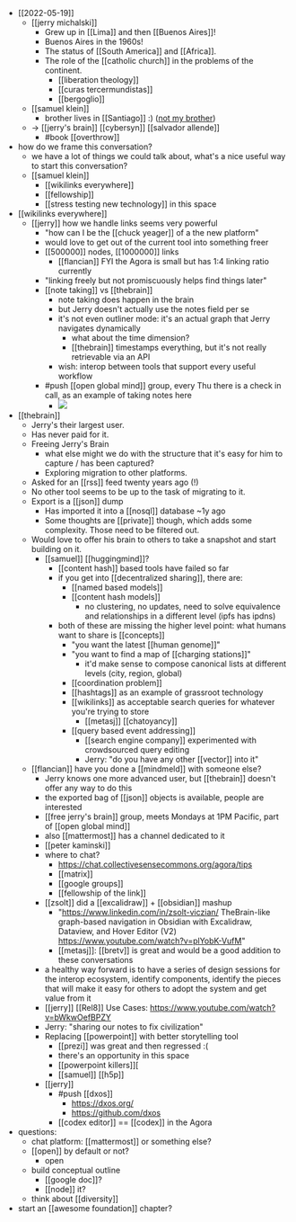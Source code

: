 - [[2022-05-19]]
    - [[jerry michalski]]
        - Grew up in [[Lima]] and then [[Buenos Aires]]!
        - Buenos Aires in the 1960s!
        - The status of [[South America]] and [[Africa]].
        - The role of the [[catholic church]] in the problems of the continent.
            - [[liberation theology]]
            - [[curas tercermundistas]]
            - [[bergoglio]]
    - [[samuel klein]]
        - brother lives in [[Santiago]] :)  ([not my brother](https://jhoansebastiangrey.com/))
    - -> [[jerry's brain]] [[cybersyn]] [[salvador allende]]
        - #book [[overthrow]]
- how do we frame this conversation?
    - we have a lot of things we could talk about, what's a nice useful way to start this conversation?
    - [[samuel klein]]
        - [[wikilinks everywhere]]
        - [[fellowship]]
        - [[stress testing new technology]] in this space
- [[wikilinks everywhere]]
    - [[jerry]] how we handle links seems very powerful
        - "how can I be the [[chuck yeager]] of a the new platform"
        - would love to get out of the current tool into something freer
        - [[500000]] nodes, [[1000000]] links
            - [[flancian]] FYI the Agora is small but has 1:4 linking ratio currently
        - "linking freely but not promiscuously helps find things later"
        - [[note taking]] vs [[thebrain]]
            - note taking does happen in the brain
            - but Jerry doesn't actually use the notes field per se
            - it's not even outliner mode: it's an actual graph that Jerry navigates dynamically
                - what about the time dimension?
                - [[thebrain]] timestamps everything, but it's not really retrievable via an API
            - wish: interop between tools that support every useful workflow
        - #push [[open global mind]] group, every Thu there is a check in call, as an example of taking notes here
            - ![](https://doc.anagora.org/uploads/upload_a6763abac582c19f6140b7f68bf880d0.png)
- [[thebrain]]
    - Jerry's their largest user.
    - Has never paid for it.
    - Freeing Jerry's Brain
        - what else might we do with the structure that it's easy for him to capture / has been captured?
        - Exploring migration to other platforms. 
    - Asked for an [[rss]] feed twenty years ago (!)
    - No other tool seems to be up to the task of migrating to it.
    - Export is a [[json]] dump
        - Has imported it into a [[nosql]] database ~1y ago
        - Some thoughts are [[private]] though, which adds some complexity. Those need to be filtered out.
    - Would love to offer his brain to others to take a snapshot and start building on it.
        - [[samuel]] [[huggingmind]]?
            - [[content hash]] based tools have failed so far
            - if you get into [[decentralized sharing]], there are:
                - [[named based models]]
                - [[content hash models]]
                    - no clustering, no updates, need to solve equivalence and relationships in a different level (ipfs has ipdns)
            - both of these are missing the higher level point: what humans want to share is [[concepts]]
                - "you want the latest [[human genome]]"
                - "you want to find a map of [[charging stations]]"
                    - it'd make sense to compose canonical lists at different levels (city, region, global)
                - [[coordination problem]]
                - [[hashtags]] as an example of grassroot technology
                - [[wikilinks]] as acceptable search queries for whatever you're trying to store
                    - [[metasj]] [[chatoyancy]]
                - [[query based event addressing]]
                    - [[search engine company]] experimented with crowdsourced query editing
                    - Jerry: "do you have any other [[vector]] into it"
    - [[flancian]] have you done a [[mindmeld]] with someone else?
        - Jerry knows one more advanced user, but [[thebrain]] doesn't offer any way to do this
        - the exported bag of [[json]] objects is available, people are interested
        - [[free jerry's brain]] group, meets Mondays at 1PM Pacific, part of [[open global mind]]
        - also [[mattermost]] has a channel dedicated to it
        - [[peter kaminski]]
        - where to chat?
            - https://chat.collectivesensecommons.org/agora/tips
            - [[matrix]] 
            - [[google groups]]
            - [[fellowship of the link]]
        - [[zsolt]] did a [[excalidraw]] + [[obsidian]] mashup
            - "https://www.linkedin.com/in/zsolt-viczian/ TheBrain-like graph-based navigation in Obsidian with Excalidraw, Dataview, and Hover Editor (V2)  https://www.youtube.com/watch?v=plYobK-VufM"
            - [[metasj]]: [[bretv]] is great and would be a good addition to these conversations
        - a healthy way forward is to have a series of design sessions for the interop ecosystem, identify components, identify the pieces that will make it easy for others to adopt the system and get value from it
        - [[jerry]] [[Rel8]] Use Cases: https://www.youtube.com/watch?v=bWkwOefBPZY
        - Jerry: "sharing our notes to fix civilization"
        - Replacing [[powerpoint]] with better storytelling tool
            - [[prezi]] was great and then regressed :(
            - there's an opportunity in this space
            - [[powerpoint killers]][
            - [[samuel]] [[h5p]]
        - [[jerry]] 
            - #push [[dxos]]
                - https://dxos.org/
                - https://github.com/dxos
            - [[codex editor]] == [[codex]] in the Agora
- questions:
    - chat platform: [[mattermost]] or something else?
    - [[open]] by default or not?
        - open
    - build conceptual outline
        - [[google doc]]?
        - [[node]] it?
    - think about [[diversity]]
- start an [[awesome foundation]] chapter?
